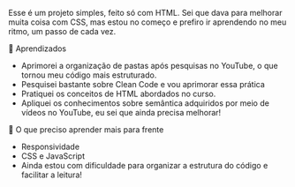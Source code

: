 Esse é um projeto simples, feito só com HTML. Sei que dava para melhorar muita coisa com CSS, mas estou no começo e prefiro ir aprendendo no meu ritmo, um passo de cada vez.

📌 Aprendizados
- Aprimorei a organização de pastas após pesquisas no YouTube, o que tornou meu código mais estruturado.
- Pesquisei bastante sobre Clean Code e vou aprimorar essa prática
- Pratiquei os conceitos de HTML abordados no curso.
- Apliquei os conhecimentos sobre semântica adquiridos por meio de vídeos no YouTube, eu sei que ainda precisa melhorar!

📌 O que preciso aprender mais para frente
- Responsividade
- CSS e JavaScript
- Ainda estou com dificuldade para organizar a estrutura do código e facilitar a leitura!
